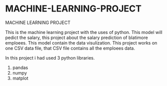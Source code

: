 # MACHINE-LEARNING-PROJECT
MACHINE LEARNING PROJECT

This is the machine learning project with the uses of python.
This model will pedict the salary, this project about the salary prediction of blatimore emploees.
This model contain the data visulization.
This project works on one CSV data file, that CSV file contains all the emploees data. 

In this project i had used 3 python libraries.
1) pandas
2) numpy
3) matplot


